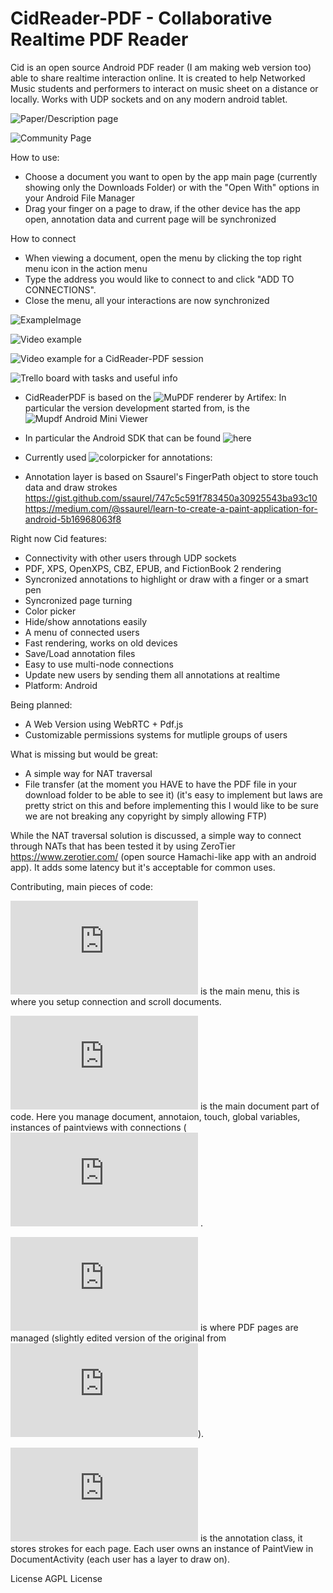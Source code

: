 # CidReader-PDF - Collaborative Realtime PDF Reader

Cid is an open source Android PDF reader (I am making web version too) able to share realtime interaction online.
It is created to help Networked Music students and performers to interact on music sheet on a distance or locally.
Works with UDP sockets and on any modern android tablet.

![Paper/Description page](http://enricopietrocola.com/cidreader/)

![Community Page](https://www.reddit.com/r/CidReaderPDF/)

How to use:

- Choose a document you want to open by the app main page (currently showing only the Downloads Folder) or with the "Open With" options in your Android File Manager
- Drag your finger on a page to draw, if the other device has the app open, annotation data and current page will be synchronized

How to connect
- When viewing a document, open the menu by clicking the top right menu icon in the action menu
- Type the address you would like to connect to and click "ADD TO CONNECTIONS".
- Close the menu, all your interactions are now synchronized

![ExampleImage](https://media.giphy.com/media/UvWuE9d1LzedVJLtGz/giphy.gif)

![Video example](https://www.youtube.com/watch?v=5DPnnhvZc1Q)

![Video example for a CidReader-PDF session](https://www.youtube.com/watch?v=5DPnnhvZc1Q)

![Trello board with tasks and useful info](https://trello.com/b/FIkBy6M9/ciddev)

* CidReaderPDF is based on the ![MuPDF](https://mupdf.com/) renderer by Artifex:
In particular the version development started from, is the ![Mupdf Android Mini Viewer](https://github.com/ArtifexSoftware/mupdf-android-viewer-mini)

* In particular the Android SDK that can be found ![here](https://mupdf.com/downloads/)

* Currently used ![colorpicker](https://github.com/skydoves/ColorPickerView) for annotations:

* Annotation layer is based on Ssaurel's FingerPath object to store touch data and draw strokes
https://gist.github.com/ssaurel/747c5c591f783450a30925543ba93c10
https://medium.com/@ssaurel/learn-to-create-a-paint-application-for-android-5b16968063f8

Right now Cid features:
* Connectivity with other users through UDP sockets
* PDF, XPS, OpenXPS, CBZ, EPUB, and FictionBook 2 rendering
* Syncronized annotations to highlight or draw with a finger or a smart pen
* Syncronized page turning
* Color picker
* Hide/show annotations easily
* A menu of connected users
* Fast rendering, works on old devices
* Save/Load annotation files
* Easy to use multi-node connections
* Update new users by sending them all annotations at realtime
* Platform: Android

Being planned:
* A Web Version using WebRTC + Pdf.js
* Customizable permissions systems for mutliple groups of users

What is missing but would be great:
* A simple way for NAT traversal
* File transfer (at the moment you HAVE to have the PDF file in your download folder to be able to see it) (it's easy to implement but laws are pretty strict on this and before implementing this I would like to be sure we are not breaking any copyright by simply allowing FTP)


While the NAT traversal solution is discussed, a simple way to connect through NATs that has been tested it by using ZeroTier https://www.zerotier.com/ (open source Hamachi-like app with an android app). It adds some latency but it's acceptable for common uses.

Contributing, main pieces of code:

![MainActivity.java](https://github.com/EnricoPietrocola/CidReader-PDF/blob/master/CidReaderPDF/app/src/main/java/com/pietrocola/enrico/CidMainMenu/MainActivity.java) is the main menu, this is where you setup connection and scroll documents.

![DocumentActivity.java](https://github.com/EnricoPietrocola/CidReader-PDF/blob/master/CidReaderPDF/mupdf-lib/src/main/java/com/artifex/mupdf/mini/DocumentActivity.java) is the main document part of code. Here you manage document, annotaion, touch, global variables, instances of paintviews with connections (![original mupdf-mini version](https://github.com/ArtifexSoftware/mupdf-android-viewer-mini/blob/master/lib/src/main/java/com/artifex/mupdf/mini/DocumentActivity.java) .

![PageView.java](https://github.com/EnricoPietrocola/CidReader-PDF/blob/master/CidReaderPDF/mupdf-lib/src/main/java/com/artifex/mupdf/mini/PageView.java) is where PDF pages are managed (slightly edited version of the original from ![MuPDF mini](https://github.com/ArtifexSoftware/mupdf-android-viewer-mini/blob/master/lib/src/main/java/com/artifex/mupdf/mini/PageView.java)).

![PaintView](https://github.com/EnricoPietrocola/CidReader-PDF/blob/master/CidReaderPDF/mupdf-lib/src/main/java/com/artifex/mupdf/mini/PaintView.java) is the annotation class, it stores strokes for each page. Each user owns an instance of PaintView in  DocumentActivity (each user has a layer to draw on).

License
AGPL License
